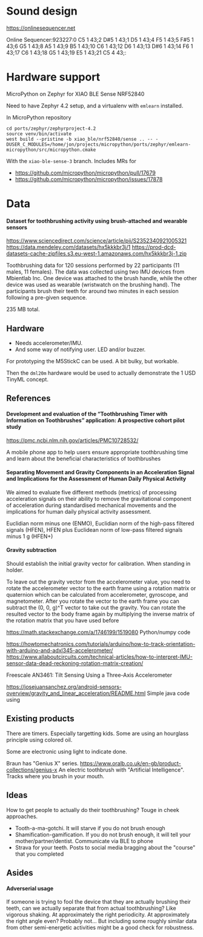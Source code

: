 
# Sound design

https://onlinesequencer.net

Online Sequencer:923227:0 C5 1 43;2 D#5 1 43;1 D5 1 43;4 F5 1 43;5 F#5 1 43;6 G5 1 43;8 A5 1 43;9 B5 1 43;10 C6 1 43;12 D6 1 43;13 D#6 1 43;14 F6 1 43;17 C6 1 43;18 G5 1 43;19 E5 1 43;21 C5 4 43;:

# Hardware support

MicroPython on Zephyr for XIAO BLE Sense NRF52840

Need to have Zephyr 4.2 setup, and a virtualenv with `emlearn` installed.

In MicroPython repository

```
cd ports/zephyr/zephyrproject-4.2
source venv/bin/activate
west build --pristine -b xiao_ble/nrf52840/sense .. -- -DUSER_C_MODULES=/home/jon/projects/micropython/ports/zephyr/emlearn-micropython/src/micropython.cmake
```

With the `xiao-ble-sense-3` branch.
Includes MRs for

- https://github.com/micropython/micropython/pull/17679
- https://github.com/micropython/micropython/issues/17878

# Data


#### Dataset for toothbrushing activity using brush-attached and wearable sensors
https://www.sciencedirect.com/science/article/pii/S2352340921005321
https://data.mendeley.com/datasets/hx5kkkbr3j/1
https://prod-dcd-datasets-cache-zipfiles.s3.eu-west-1.amazonaws.com/hx5kkkbr3j-1.zip

Toothbrushing data for 120 sessions performed by 22 participants (11 males, 11 females).
The data was collected using two IMU devices from Mbientlab Inc.
One device was attached to the brush handle, while the other device was used as wearable (wristwatch on the brushing hand).
The participants brush their teeth for around two minutes in each session following a pre-given sequence.

235 MB total.

## Hardware

- Needs accelerometer/IMU.
- And some way of notifying user. LED and/or buzzer.

For prototyping the M5StickC can be used.
A bit bulky, but workable.

Then the `dml20m` hardware would be used to actually demonstrate the 1 USD TinyML concept.

## References

#### Development and evaluation of the “Toothbrushing Timer with Information on Toothbrushes” application: A prospective cohort pilot study
https://pmc.ncbi.nlm.nih.gov/articles/PMC10728532/

A mobile phone app to help users ensure appropriate toothbrushing time and learn about the beneficial characteristics of toothbrushes

#### Separating Movement and Gravity Components in an Acceleration Signal and Implications for the Assessment of Human Daily Physical Activity

We aimed to evaluate five different methods (metrics) of processing
acceleration signals on their ability to remove the gravitational component of acceleration during standardised mechanical
movements and the implications for human daily physical activity assessment.

Euclidian norm minus one (ENMO),
Euclidian norm of the high-pass filtered signals (HFEN),
HFEN plus Euclidean norm of low-pass filtered signals minus 1 g (HFEN+)


#### Gravity subtraction

Should establish the initial gravity vector for calibration.
When standing in holder.

To leave out the gravity vector from the accelerometer value, you need to rotate the accelerometer vector to the earth frame using a rotation matrix or quaternion which can be calculated from accelerometer, gyroscope, and magnetometer.
After you rotate the vector to the earth frame you can subtract the (0, 0, g)^T vector to take out the gravity.
You can rotate the resulted vector to the body frame again by multiplying the inverse matrix of the rotation matrix that you have used before

https://math.stackexchange.com/a/1746199/1519080 
Python/numpy code

https://howtomechatronics.com/tutorials/arduino/how-to-track-orientation-with-arduino-and-adxl345-accelerometer/
https://www.allaboutcircuits.com/technical-articles/how-to-interpret-IMU-sensor-data-dead-reckoning-rotation-matrix-creation/

Freescale AN3461: Tilt Sensing Using a Three-Axis Accelerometer

https://josejuansanchez.org/android-sensors-overview/gravity_and_linear_acceleration/README.html
Simple java code using 

## Existing products

There are timers.
Especially targetting kids.
Some are using an hourglass principle using colored oil.

Some are electronic using light to indicate done.

Braun has "Genius X" series.
https://www.oralb.co.uk/en-gb/product-collections/genius-x
An electric toothbrush with "Artificial Intelligence".
Tracks where you brush in your mouth.

## Ideas

How to get people to actually do their toothbrushing?
Touge in cheek approaches.

- Tooth-a-ma-gotchi. It will starve if you do not brush enough
- Shamification-gamification. If you do not brush enough, it will tell your mother/partner/dentist. Communicate via BLE to phone
- Strava for your teeth. Posts to social media bragging about the "course" that you completed

## Asides

#### Adverserial usage

If someone is trying to fool the device that they are actually brushing their teeth,
can we actually separate that from actual toothbrushing?
Like vigorous shaking. At approximately the right periodicity.
At approximately the right angle even?
Probably not...
But including some roughly similar data from other semi-energetic activities might be a good check for robustness.

